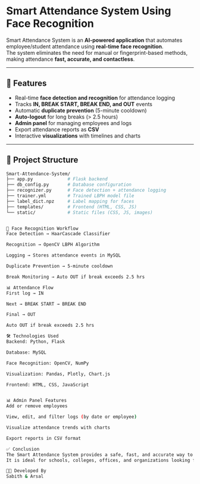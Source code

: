 # Smart Attendance System Using Face Recognition  

Smart Attendance System is an **AI-powered application** that automates employee/student attendance using **real-time face recognition**.  
The system eliminates the need for manual or fingerprint-based methods, making attendance **fast, accurate, and contactless**.  

---

## 🚀 Features  

- Real-time **face detection and recognition** for attendance logging  
- Tracks **IN, BREAK START, BREAK END, and OUT** events  
- Automatic **duplicate prevention** (5-minute cooldown)  
- **Auto-logout** for long breaks (> 2.5 hours)  
- **Admin panel** for managing employees and logs  
- Export attendance reports as **CSV**  
- Interactive **visualizations** with timelines and charts  

---

## 📁 Project Structure  

```bash
Smart-Attendance-System/
├── app.py             # Flask backend
├── db_config.py       # Database configuration
├── recognizer.py      # Face detection + attendance logging
├── trainer.yml        # Trained LBPH model file
├── label_dict.npz     # Label mapping for faces
├── templates/         # Frontend (HTML, CSS, JS)
└── static/            # Static files (CSS, JS, images)


🧠 Face Recognition Workflow
Face Detection → HaarCascade Classifier

Recognition → OpenCV LBPH Algorithm

Logging → Stores attendance events in MySQL

Duplicate Prevention → 5-minute cooldown

Break Monitoring → Auto OUT if break exceeds 2.5 hrs

📊 Attendance Flow
First log → IN

Next → BREAK START → BREAK END

Final → OUT

Auto OUT if break exceeds 2.5 hrs

🛠️ Technologies Used
Backend: Python, Flask

Database: MySQL

Face Recognition: OpenCV, NumPy

Visualization: Pandas, Plotly, Chart.js

Frontend: HTML, CSS, JavaScript


📊 Admin Panel Features
Add or remove employees

View, edit, and filter logs (by date or employee)

Visualize attendance trends with charts

Export reports in CSV format

✅ Conclusion
The Smart Attendance System provides a safe, fast, and accurate way to track attendance using AI-powered face recognition.
It is ideal for schools, colleges, offices, and organizations looking for a modern, contactless solution.

👨‍💻 Developed By
Sabith & Arsal

